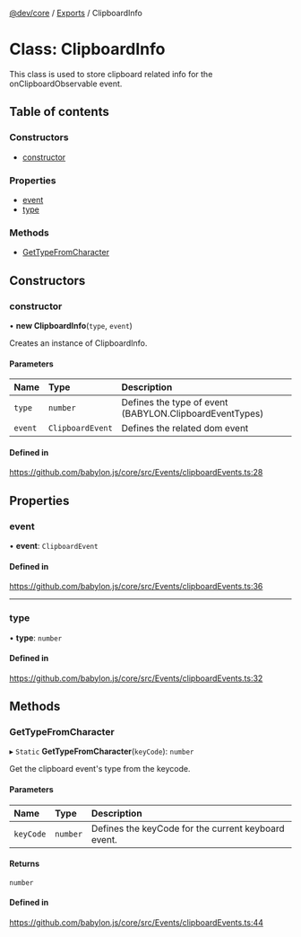 [@dev/core](../README.md) / [Exports](../modules.md) / ClipboardInfo

# Class: ClipboardInfo

This class is used to store clipboard related info for the onClipboardObservable event.

## Table of contents

### Constructors

- [constructor](ClipboardInfo.md#constructor)

### Properties

- [event](ClipboardInfo.md#event)
- [type](ClipboardInfo.md#type)

### Methods

- [GetTypeFromCharacter](ClipboardInfo.md#gettypefromcharacter)

## Constructors

### constructor

• **new ClipboardInfo**(`type`, `event`)

Creates an instance of ClipboardInfo.

#### Parameters

| Name | Type | Description |
| :------ | :------ | :------ |
| `type` | `number` | Defines the type of event (BABYLON.ClipboardEventTypes) |
| `event` | `ClipboardEvent` | Defines the related dom event |

#### Defined in

https://github.com/babylon.js/core/src/Events/clipboardEvents.ts:28

## Properties

### event

• **event**: `ClipboardEvent`

#### Defined in

https://github.com/babylon.js/core/src/Events/clipboardEvents.ts:36

___

### type

• **type**: `number`

#### Defined in

https://github.com/babylon.js/core/src/Events/clipboardEvents.ts:32

## Methods

### GetTypeFromCharacter

▸ `Static` **GetTypeFromCharacter**(`keyCode`): `number`

Get the clipboard event's type from the keycode.

#### Parameters

| Name | Type | Description |
| :------ | :------ | :------ |
| `keyCode` | `number` | Defines the keyCode for the current keyboard event. |

#### Returns

`number`

#### Defined in

https://github.com/babylon.js/core/src/Events/clipboardEvents.ts:44
